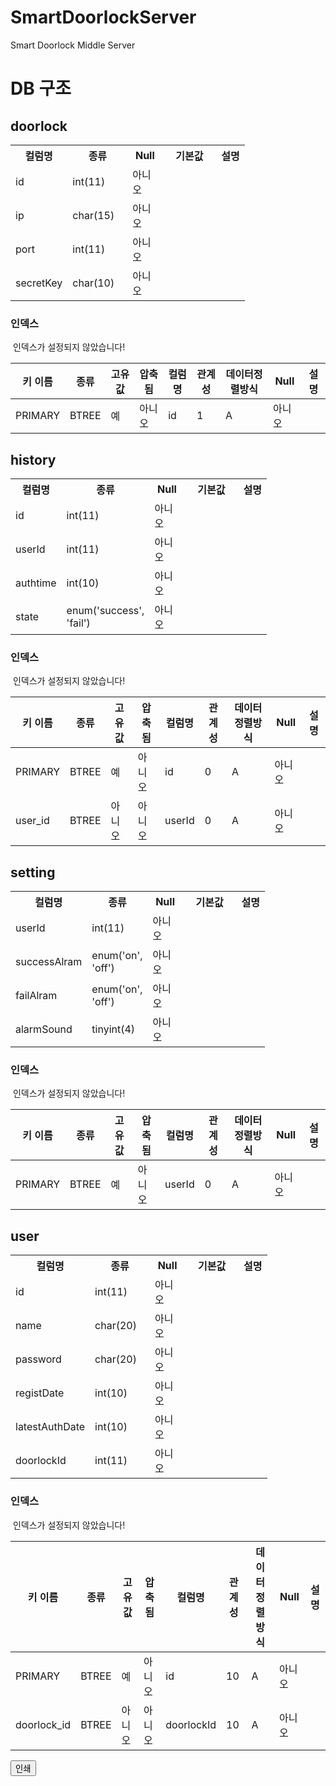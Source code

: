 # SmartDoorlockServer
Smart Doorlock Middle Server

# DB 구조

<div id="page_content"><div>
<h2>doorlock</h2>

<table width="100%" class="print">
<tbody><tr><th width="50">컬럼명</th>
    <th width="80">종류</th>
    <th width="40">Null</th>
    <th width="70">기본값</th>
        <th>설명</th>
</tr>
    <tr class="odd">
    <td class="nowrap">
        id    </td>
    <td class="nowrap" lang="en" dir="ltr">int(11)</td>
    <td>아니오</td>
    <td class="nowrap"></td>
            <td></td>
</tr>
        <tr class="even">
    <td class="nowrap">
        ip    </td>
    <td class="nowrap" lang="en" dir="ltr">char(15)</td>
    <td>아니오</td>
    <td class="nowrap"></td>
            <td></td>
</tr>
        <tr class="odd">
    <td class="nowrap">
        port    </td>
    <td class="nowrap" lang="en" dir="ltr">int(11)</td>
    <td>아니오</td>
    <td class="nowrap"></td>
            <td></td>
</tr>
        <tr class="even">
    <td class="nowrap">
        secretKey    </td>
    <td class="nowrap" lang="en" dir="ltr">char(10)</td>
    <td>아니오</td>
    <td class="nowrap"></td>
            <td></td>
</tr>
        </tbody></table>
<h3>인덱스</h3><div class="no_indexes_defined hide"><div class="notice"><img src="themes/dot.gif" title="" alt="" class="icon ic_s_notice"> 인덱스가 설정되지 않았습니다!</div></div><table id="table_index"><thead><tr><th>키 이름</th><th>종류</th><th>고유값</th><th>압축됨</th><th>컬럼명</th><th>관계성</th><th>데이터정렬방식</th><th>Null</th><th>설명</th></tr></thead><tbody><tr class="noclick odd"><td rowspan="1">PRIMARY</td><td rowspan="1">BTREE</td><td rowspan="1">예</td><td rowspan="1">아니오</td><td>id</td><td>1</td><td>A</td><td>아니오</td><td rowspan="1"></td></tr></tbody></table></div>
    <div>
<h2>history</h2>

<table width="100%" class="print">
<tbody><tr><th width="50">컬럼명</th>
    <th width="80">종류</th>
    <th width="40">Null</th>
    <th width="70">기본값</th>
        <th>설명</th>
</tr>
    <tr class="odd">
    <td class="nowrap">
        id    </td>
    <td class="nowrap" lang="en" dir="ltr">int(11)</td>
    <td>아니오</td>
    <td class="nowrap"></td>
            <td></td>
</tr>
        <tr class="even">
    <td class="nowrap">
        userId    </td>
    <td class="nowrap" lang="en" dir="ltr">int(11)</td>
    <td>아니오</td>
    <td class="nowrap"></td>
            <td></td>
</tr>
        <tr class="odd">
    <td class="nowrap">
        authtime    </td>
    <td class="nowrap" lang="en" dir="ltr">int(10)</td>
    <td>아니오</td>
    <td class="nowrap"></td>
            <td></td>
</tr>
        <tr class="even">
    <td class="nowrap">
        state    </td>
    <td lang="en" dir="ltr">enum('success', 'fail')</td>
    <td>아니오</td>
    <td class="nowrap"></td>
            <td></td>
</tr>
        </tbody></table>
<h3>인덱스</h3><div class="no_indexes_defined hide"><div class="notice"><img src="themes/dot.gif" title="" alt="" class="icon ic_s_notice"> 인덱스가 설정되지 않았습니다!</div></div><table id="table_index"><thead><tr><th>키 이름</th><th>종류</th><th>고유값</th><th>압축됨</th><th>컬럼명</th><th>관계성</th><th>데이터정렬방식</th><th>Null</th><th>설명</th></tr></thead><tbody><tr class="noclick odd"><td rowspan="1">PRIMARY</td><td rowspan="1">BTREE</td><td rowspan="1">예</td><td rowspan="1">아니오</td><td>id</td><td>0</td><td>A</td><td>아니오</td><td rowspan="1"></td></tr><tr class="noclick even"><td rowspan="1">user_id</td><td rowspan="1">BTREE</td><td rowspan="1">아니오</td><td rowspan="1">아니오</td><td>userId</td><td>0</td><td>A</td><td>아니오</td><td rowspan="1"></td></tr></tbody></table></div>
    <div>
<h2>setting</h2>

<table width="100%" class="print">
<tbody><tr><th width="50">컬럼명</th>
    <th width="80">종류</th>
    <th width="40">Null</th>
    <th width="70">기본값</th>
        <th>설명</th>
</tr>
    <tr class="odd">
    <td class="nowrap">
        userId    </td>
    <td class="nowrap" lang="en" dir="ltr">int(11)</td>
    <td>아니오</td>
    <td class="nowrap"></td>
            <td></td>
</tr>
        <tr class="even">
    <td class="nowrap">
        successAlram    </td>
    <td lang="en" dir="ltr">enum('on', 'off')</td>
    <td>아니오</td>
    <td class="nowrap"></td>
            <td></td>
</tr>
        <tr class="odd">
    <td class="nowrap">
        failAlram    </td>
    <td lang="en" dir="ltr">enum('on', 'off')</td>
    <td>아니오</td>
    <td class="nowrap"></td>
            <td></td>
</tr>
        <tr class="even">
    <td class="nowrap">
        alarmSound    </td>
    <td class="nowrap" lang="en" dir="ltr">tinyint(4)</td>
    <td>아니오</td>
    <td class="nowrap"></td>
            <td></td>
</tr>
        </tbody></table>
<h3>인덱스</h3><div class="no_indexes_defined hide"><div class="notice"><img src="themes/dot.gif" title="" alt="" class="icon ic_s_notice"> 인덱스가 설정되지 않았습니다!</div></div><table id="table_index"><thead><tr><th>키 이름</th><th>종류</th><th>고유값</th><th>압축됨</th><th>컬럼명</th><th>관계성</th><th>데이터정렬방식</th><th>Null</th><th>설명</th></tr></thead><tbody><tr class="noclick odd"><td rowspan="1">PRIMARY</td><td rowspan="1">BTREE</td><td rowspan="1">예</td><td rowspan="1">아니오</td><td>userId</td><td>0</td><td>A</td><td>아니오</td><td rowspan="1"></td></tr></tbody></table></div>
    <div>
<h2>user</h2>

<table width="100%" class="print">
<tbody><tr><th width="50">컬럼명</th>
    <th width="80">종류</th>
    <th width="40">Null</th>
    <th width="70">기본값</th>
        <th>설명</th>
</tr>
    <tr class="odd">
    <td class="nowrap">
        id    </td>
    <td class="nowrap" lang="en" dir="ltr">int(11)</td>
    <td>아니오</td>
    <td class="nowrap"></td>
            <td></td>
</tr>
        <tr class="even">
    <td class="nowrap">
        name    </td>
    <td class="nowrap" lang="en" dir="ltr">char(20)</td>
    <td>아니오</td>
    <td class="nowrap"></td>
            <td></td>
</tr>
        <tr class="odd">
    <td class="nowrap">
        password    </td>
    <td class="nowrap" lang="en" dir="ltr">char(20)</td>
    <td>아니오</td>
    <td class="nowrap"></td>
            <td></td>
</tr>
        <tr class="even">
    <td class="nowrap">
        registDate    </td>
    <td class="nowrap" lang="en" dir="ltr">int(10)</td>
    <td>아니오</td>
    <td class="nowrap"></td>
            <td></td>
</tr>
        <tr class="odd">
    <td class="nowrap">
        latestAuthDate    </td>
    <td class="nowrap" lang="en" dir="ltr">int(10)</td>
    <td>아니오</td>
    <td class="nowrap"></td>
            <td></td>
</tr>
        <tr class="even">
    <td class="nowrap">
        doorlockId    </td>
    <td class="nowrap" lang="en" dir="ltr">int(11)</td>
    <td>아니오</td>
    <td class="nowrap"></td>
            <td></td>
</tr>
        </tbody></table>
<h3>인덱스</h3><div class="no_indexes_defined hide"><div class="notice"><img src="themes/dot.gif" title="" alt="" class="icon ic_s_notice"> 인덱스가 설정되지 않았습니다!</div></div><table id="table_index"><thead><tr><th>키 이름</th><th>종류</th><th>고유값</th><th>압축됨</th><th>컬럼명</th><th>관계성</th><th>데이터정렬방식</th><th>Null</th><th>설명</th></tr></thead><tbody><tr class="noclick odd"><td rowspan="1">PRIMARY</td><td rowspan="1">BTREE</td><td rowspan="1">예</td><td rowspan="1">아니오</td><td>id</td><td>10</td><td>A</td><td>아니오</td><td rowspan="1"></td></tr><tr class="noclick even"><td rowspan="1">doorlock_id</td><td rowspan="1">BTREE</td><td rowspan="1">아니오</td><td rowspan="1">아니오</td><td>doorlockId</td><td>10</td><td>A</td><td>아니오</td><td rowspan="1"></td></tr></tbody></table></div>
    <p class="print_ignore"><input type="button" class="button" id="print" value="인쇄"></p></div>
